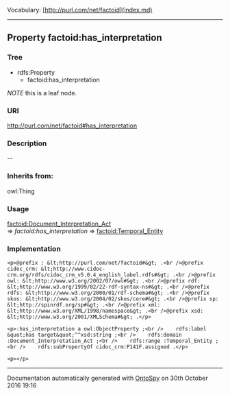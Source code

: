 Vocabulary: [http://purl.com/net/factoid](index.md) 



---	
	




    


## Property factoid:has_interpretation


### Tree

* rdfs:Property
    * factoid:has_interpretation





*NOTE* this is a leaf node.


### URI
http://purl.com/net/factoid#has_interpretation

### Description
--


### Inherits from:
owl:Thing



### Usage


[factoid:Document_Interpretation_Act](class-factoiddocument_interpretation_act.md) 
=&gt;&nbsp;_factoid:has_interpretation_&nbsp;=&gt;&nbsp;[factoid:Temporal_Entity](class-factoidtemporal_entity.md)

### Implementation
```
<p>@prefix : &lt;http://purl.com/net/factoid#&gt; .<br />@prefix cidoc_crm: &lt;http://www.cidoc-crm.org/rdfs/cidoc_crm_v5.0.4_english_label.rdfs#&gt; .<br />@prefix owl: &lt;http://www.w3.org/2002/07/owl#&gt; .<br />@prefix rdf: &lt;http://www.w3.org/1999/02/22-rdf-syntax-ns#&gt; .<br />@prefix rdfs: &lt;http://www.w3.org/2000/01/rdf-schema#&gt; .<br />@prefix skos: &lt;http://www.w3.org/2004/02/skos/core#&gt; .<br />@prefix sp: &lt;http://spinrdf.org/sp#&gt; .<br />@prefix xml: &lt;http://www.w3.org/XML/1998/namespace&gt; .<br />@prefix xsd: &lt;http://www.w3.org/2001/XMLSchema#&gt; .</p>

<p>:has_interpretation a owl:ObjectProperty ;<br />    rdfs:label &quot;has target&quot;^^xsd:string ;<br />    rdfs:domain :Document_Interpretation_Act ;<br />    rdfs:range :Temporal_Entity ;<br />    rdfs:subPropertyOf cidoc_crm:P141F.assigned .</p>

<p></p>
```










---

Documentation automatically generated with [OntoSpy](http://ontospy.readthedocs.org/ "Open") on 30th October 2016 19:16
